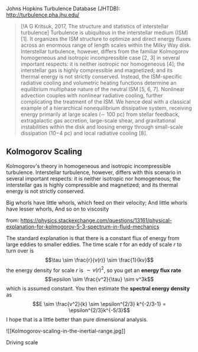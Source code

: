 Johns Hopkins Turbulence Database (JHTDB): http://turbulence.pha.jhu.edu/

> [!A G Kritsuk, 2017, The structure and statistics of interstellar turbulence]
> Turbulence is ubiquitous in the interstellar medium (ISM) [1]. It organizes the ISM structure to optimize and direct energy fluxes across an enormous range of length scales within the Milky Way disk. Interstellar turbulence, however, differs from the familiar Kolmogorov homogeneous and isotropic incompressible case [2, 3] in several important respects: it is neither isotropic nor homogeneous [4]; the interstellar gas is highly compressible and magnetized; and its thermal energy is not strictly conserved. Instead, the ISM-specific radiative cooling and volumetric heating functions determine an equilibrium multiphase nature of the neutral ISM [5, 6, 7]. Nonlinear advection couples with nonlinear radiative cooling, further complicating the treatment of the ISM. We hence deal with a classical example of a hierarchical nonequilibrium dissipative system, receiving energy primarily at large scales (∼ 100 pc) from stellar feedback, extragalactic gas accretion, large-scale shear, and gravitational instabilities within the disk and loosing energy through small-scale dissipation (10−4 pc) and local radiative cooling [8].


## Kolmogorov Scaling
Kolmogorov's theory in homogeneous and isotropic incompressible turbulence. Interstellar turbulence, however, differs with this scenario in several important respects: it is neither isotropic nor homogeneous; the interstellar gas is highly compressible and magnetized; and its thermal energy is not strictly conserved.

Big whorls have little whorls,
which feed on their velocity;
And little whorls have lesser whorls,
And so on to viscosity

from: https://physics.stackexchange.com/questions/13161/physical-explanation-for-kolmogorov-5-3-spectrum-in-fluid-mechanics

The standard explanation is that there is a constant flux of energy from large eddies to smaller eddies. The time scale $\tau$ for an eddy of scale $r$ to turn over is $$\tau \sim \frac{r}{v(r)} \sim \frac{1}{kv}$$the energy density for scale $r$ is $\sim v(r)^2$, so you get an **energy flux rate** $$\epsilon \sim \frac{v^2}{\tau} \sim v^3k$$ which is assumed constant. You then estimate the **spectral energy density** as $$E \sim \frac{v^2}{k} \sim \epsilon^{2/3} k^{-2/3-1} = \epsilon^{2/3}k^{-5/3}$$
I hope that is a little better than pure dimensional analysis.

![[Kolmogorov-scaling-in-the-inertial-range.jpg]]

Driving scale
